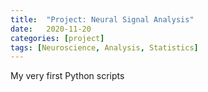 ```yaml
---
title:  "Project: Neural Signal Analysis"
date:   2020-11-20
categories: [project]
tags: [Neuroscience, Analysis, Statistics]
---
```


My very first Python scripts 
